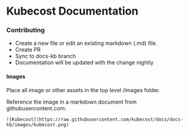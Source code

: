 # Kubecost Documentation 


### Contributing 
- Create a new file or edit an existing markdown (.md) file. 
- Create PR 
- Sync to docs-kb branch
- Documentation will be updated with the change nightly

#### Images

Place all image or other assets in the top level /images folder.

Reference the image in a markdown document from githubusercontent.com: 

```
![Kubecost](https://raw.githubusercontent.com/kubecost/docs/docs-kb/images/kubecost.png)
```



